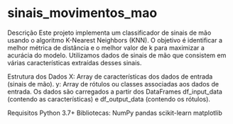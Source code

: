 # sinais_movimentos_mao

Descrição
Este projeto implementa um classificador de sinais de mão usando o algoritmo K-Nearest Neighbors (KNN). O objetivo é identificar a melhor métrica de distância e o melhor valor de k para maximizar a acurácia do modelo. Utilizamos dados de sinais de mão que consistem em várias características extraídas desses sinais.

Estrutura dos Dados
X: Array de características dos dados de entrada (sinais de mão).
y: Array de rótulos ou classes associadas aos dados de entrada.
Os dados são carregados a partir dos DataFrames df_input_data (contendo as características) e df_output_data (contendo os rótulos).

Requisitos
Python 3.7+
Bibliotecas:
NumPy
pandas
scikit-learn
matplotlib
